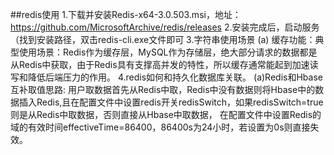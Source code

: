 ##redis使用
1.下载并安装Redis-x64-3.0.503.msi，地址：https://github.com/MicrosoftArchive/redis/releases
2.安装完成后，启动服务（找到安装路径，双击redis-cli.exe文件即可
3.字符串使用场景
(a) 缓存功能：典型使用场景：Redis作为缓存层，MySQL作为存储层，绝大部分请求的数据都是从Redis中获取，由于Redis具有支撑高并发的特性，所以缓存通常能起到加速读写和降低后端压力的作用。
4.redis如何和持久化数据库关联。
(a)Redis和Hbase互补取值思路:
用户取数据首先从Redis中取，Redis中没有数据则将Hbase中的数据插入Redis,且在配置文件中设置redis开关redisSwitch，如果redisSwitch=true则是从Redis中取数据，否则直接从Hbase中取数据，
在配置文件中设置Redis的域的有效时间effectiveTime=86400，86400s为24小时，若设置为0s则直接失效。
